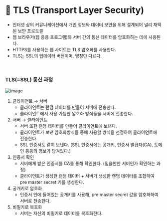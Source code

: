 # 📍 TLS (Transport Layer Security)

- 인터넷 상의 커뮤니케이션에서 개인 정보와 데이터 보안을 위해 설계되어 널리 채택된 보안 프로토콜
- 웹 브라우저(웹 응용 프로그램)와 서버 간의 통신 데이터를 암호화하는 데에 사용된다.
- HTTPS를 사용하는 웹 사이트는 TLS 암호화를 사용한다.
- TLS는 SSL의 업데이터 버전이며, 명칭만 다르다.

<br>

### TLS(=SSL) 통신 과정

![image](https://user-images.githubusercontent.com/78673570/190899124-6dd6597e-bbcc-4fee-8f67-68eee2abe473.png)
 
1. 클라이언트 → 서버
    - 클라이언트는 랜덤 데이터를 만들어 서버에 전송한다.
    - 클라이언트에서 사용 가능한 암호화 방식들을 서버에 전송한다.
2. 서버 → 클라이언트
    - 서버 또한 랜덤 데이터를 만들어 클라이언트에 보낸다.
    - 클라이언트가 보낸 암호화방식들 중에 사용할 방식을 선정하여 클라이언트에 전송한다. 
    - SSL 인증서도 같이 보낸다. (SSL 인증서에는 공개키, 인증서 발급자(CA), 도메인 등등의 정보가 담겨있다.)
3. 인증서 확인
    - 서버에게 받은 인증서를 CA를 통해 확인한다. (믿을만한 서버인가 확인하는 과정)
    - 클라이언트가 생성한 랜덤 데이터 + 서버가 생성한 랜덤 데이터를 조합하여 pre master secret 키를 생성한다.
4. 공개키로 암호화
    - 인증서 안에 들어있는 공개키를 사용해, pre master secret 값을 암호화하여 서버로 전송한다.
5. 비밀키로 복호화
    - 서버는 자신의 비밀키로 데이터를 복호화한다.
